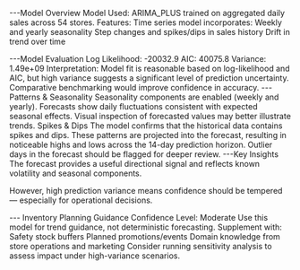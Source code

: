 ---Model Overview
Model Used: ARIMA_PLUS trained on aggregated daily sales across 54 stores.
Features: Time series model incorporates:
Weekly and yearly seasonality
Step changes and spikes/dips in sales history
Drift in trend over time

---Model Evaluation
Log Likelihood: -20032.9
AIC: 40075.8
Variance: 1.49e+09
Interpretation: Model fit is reasonable based on log-likelihood and AIC, but high variance suggests a significant level of prediction uncertainty. Comparative benchmarking would improve confidence in accuracy.
---Patterns & Seasonality
Seasonality components are enabled (weekly and yearly).
Forecasts show daily fluctuations consistent with expected seasonal effects.
Visual inspection of forecasted values may better illustrate trends.
Spikes & Dips
The model confirms that the historical data contains spikes and dips.
These patterns are projected into the forecast, resulting in noticeable highs and lows across the 14-day prediction horizon.
Outlier days in the forecast should be flagged for deeper review.
---Key Insights
The forecast provides a useful directional signal and reflects known volatility and seasonal components.

However, high prediction variance means confidence should be tempered — especially for operational decisions.

--- Inventory Planning Guidance
Confidence Level: Moderate
Use this model for trend guidance, not deterministic forecasting.
Supplement with:
Safety stock buffers
Planned promotions/events
Domain knowledge from store operations and marketing
Consider running sensitivity analysis to assess impact under high-variance scenarios.
